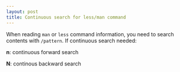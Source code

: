```yaml
---
layout: post
title: Continuous search for less/man command
---
```


When reading `man` or `less` command information, you need to search contents with `/pattern`. If continuous search needed:

**n**: continuous forward search

**N**: continous backward search
